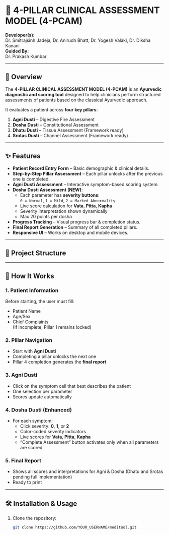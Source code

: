 # 🏥 4-PILLAR CLINICAL ASSESSMENT MODEL (4-PCAM)

**Developer(s):**  
Dr. Smitrajsinh Jadeja, Dr. Anirudh Bhatt, Dr. Yogesh Valaki, Dr. Diksha Kanani  
**Guided By:**  
Dr. Prakash Kumbar  

---

## 📌 Overview

The **4-PILLAR CLINICAL ASSESSMENT MODEL (4-PCAM)** is an **Ayurvedic diagnostic and scoring tool** designed to help clinicians perform structured assessments of patients based on the classical Ayurvedic approach.

It evaluates a patient across **four key pillars**:

1. **Agni Dusti** – Digestive Fire Assessment  
2. **Dosha Dusti** – Constitutional Assessment  
3. **Dhatu Dusti** – Tissue Assessment (Framework ready)  
4. **Srotas Dusti** – Channel Assessment (Framework ready)  

---

## ✨ Features

- **Patient Record Entry Form** – Basic demographic & clinical details.
- **Step-by-Step Pillar Assessment** – Each pillar unlocks after the previous one is completed.
- **Agni Dusti Assessment** – Interactive symptom-based scoring system.
- **Dosha Dusti Assessment (NEW)**:
  - Each parameter has **severity buttons**:  
    `0 = Normal`, `1 = Mild`, `2 = Marked Abnormality`
  - Live score calculation for **Vata**, **Pitta**, **Kapha**
  - Severity interpretation shown dynamically
  - Max 20 points per dosha
- **Progress Tracking** – Visual progress bar & completion status.
- **Final Report Generation** – Summary of all completed pillars.
- **Responsive UI** – Works on desktop and mobile devices.

---

## 📂 Project Structure

---

## 🚀 How It Works

### 1. **Patient Information**
Before starting, the user must fill:
- Patient Name
- Age/Sex
- Chief Complaints  
(If incomplete, Pillar 1 remains locked)

### 2. **Pillar Navigation**
- Start with **Agni Dusti**  
- Completing a pillar unlocks the next one
- Pillar 4 completion generates the **final report**

### 3. **Agni Dusti**
- Click on the symptom cell that best describes the patient
- One selection per parameter
- Scores update automatically

### 4. **Dosha Dusti (Enhanced)**
- For each symptom:
  - Click severity: **0**, **1**, or **2**
  - Color-coded severity indicators
  - Live scores for **Vata**, **Pitta**, **Kapha**
  - “Complete Assessment” button activates only when all parameters are scored

### 5. **Final Report**
- Shows all scores and interpretations for Agni & Dosha (Dhatu and Srotas pending full implementation)
- Ready to print

---

## 🛠️ Installation & Usage

1. Clone the repository:
   ```bash
   git clone https://github.com/YOUR_USERNAME/meditool.git

